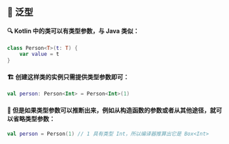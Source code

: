 ## 🧬 泛型

#### 🔍 Kotlin 中的类可以有类型参数，与 Java 类似：

```kotlin
class Person<T>(t: T) {
    var value = t
}
```

#### 🏗️ 创建这样类的实例只需提供类型参数即可：

```kotlin
val person: Person<Int> = Person<Int>(1)
```

#### 🧐 但是如果类型参数可以推断出来，例如从构造函数的参数或者从其他途径，就可以省略类型参数：

```kotlin
val person = Person(1) // 1 具有类型 Int，所以编译器推算出它是 Box<Int>
```